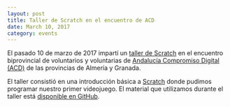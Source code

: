 ```yaml
---
layout: post
title: Taller de Scratch en el encuentro de ACD
date: March 10, 2017
category: events
---
```


El pasado 10 de marzo de 2017 impartí un [taller de Scratch][0] en el encuentro biprovincial de voluntarios y voluntarias de [Andalucía Compromiso Digital (ACD)][1] de las provincias de Almería y Granada.

El taller consistió en una introducción básica a [Scratch][2] donde pudimos programar nuestro primer videojuego. El material que utilizamos durante el taller está [disponible en GitHub][0].

<!--
<div class="storify"><iframe src="//storify.com/josejuansanchez/taller-de-scratch/embed?header=false&border=false" width="100%" height="750" frameborder="no" allowtransparency="true"></iframe><script src="//storify.com/josejuansanchez/taller-de-scratch.js?header=false&border=false"></script><noscript>[<a href="//storify.com/josejuansanchez/taller-de-scratch" target="_blank">View the story "Taller de Scratch" on Storify</a>]</noscript></div>
-->

[0]: https://github.com/josejuansanchez/scratch_workshop
[1]: https://www.andaluciacompromisodigital.org
[2]: https://scratch.mit.edu